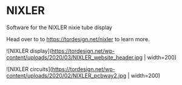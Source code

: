 # NIXLER
Software for the NIXLER nixie tube display

Head over to to https://tordesign.net/nixler to learn more.

![NIXLER display](https://tordesign.net/wp-content/uploads/2020/03/NIXLER_website_header.jpg | width=200)


![NIXLER circuits](https://tordesign.net/wp-content/uploads/2020/02/NIXLER_pcbway2.jpg | width=200)
